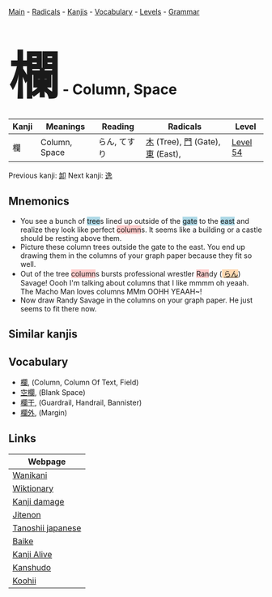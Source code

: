 <style> bigfont {font-size: 100px}</style>
[Main](../index.md) -
[Radicals](../radicals.md) -
[Kanjis](../kanjis.md) -
[Vocabulary](../vocabulary.md) -
[Levels](../levels.md) -
[Grammar](../grammar.md)
# <bigfont> 欄</bigfont> - Column, Space 

| Kanji | Meanings | Reading | Radicals | Level |
| --- | --- | --- | --- | --- |
| 欄 | Column, Space | らん, てすり | [木](../radicals/木.md) (Tree), [門](../radicals/門.md) (Gate), [東](../radicals/東.md) (East),  | [Level 54](../levels/wk_level54.md) |

Previous kanji: [卸](卸.md) Next kanji: [逸](逸.md) 

## Mnemonics
 * You see a bunch of <span style="background-color:#ADD8E6"> tree</span>s lined up outside of the <span style="background-color:#ADD8E6"> gate</span> to the <span style="background-color:#ADD8E6"> east</span> and realize they look like perfect <span style="background-color:#ffcccb"> column</span>s. It seems like a building or a castle should be resting above them.
* Picture these column trees outside the gate to the east. You end up drawing them in the columns of your graph paper because they fit so well.
* Out of the tree <span style="background-color:#ffcccb"> column</span>s bursts professional wrestler <span style="background-color:#ffcccb"> Ran</span>dy (<span style="background-color:#fed8b1"> [らん](https://jisho.org/search/らん)</span>) Savage! Oooh I'm talking about columns that I like mmmm oh yeaah. The Macho Man loves columns MMm OOHH YEAAH~!
* Now draw Randy Savage in the columns on your graph paper. He just seems to fit there now.


## Similar kanjis
 


## Vocabulary
 * [欄](../vocabulary/欄.md), (Column, Column Of Text, Field)
* [空欄](../vocabulary/欄.md), (Blank Space)
* [欄干](../vocabulary/欄.md), (Guardrail, Handrail, Bannister)
* [欄外](../vocabulary/欄.md), (Margin)



## Links 

| Webpage |
| --- |
| [Wanikani          ](https://www.wanikani.com/kanji/欄) |
| [Wiktionary        ](https://en.wiktionary.org/wiki/欄) |
| [Kanji damage      ](http://www.kanjidamage.com/kanji/search?utf8=✓&q=欄) |
| [Jitenon           ](https://jitenon.com/kanji/欄) |
| [Tanoshii japanese ](https://www.tanoshiijapanese.com/dictionary/kanji.cfm?k=欄) |
| [Baike             ](https://baike.baidu.com/item/欄) |
| [Kanji Alive       ](https://app.kanjialive.com/欄) |
| [Kanshudo          ](https://www.kanshudo.com/searchmn?q=欄) |
| [Koohii            ](https://kanji.koohii.com/study/kanji/欄) |
